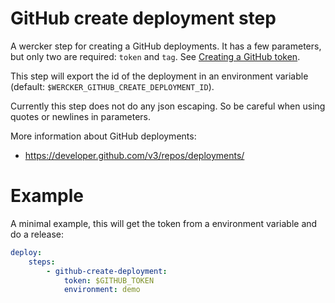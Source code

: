 # GitHub create deployment step

A wercker step for creating a GitHub deployments. It has a few parameters, but only two are required: `token` and `tag`. See [Creating a GitHub token](#creating-a-github-token).

This step will export the id of the deployment in an environment variable (default: `$WERCKER_GITHUB_CREATE_DEPLOYMENT_ID`).

Currently this step does not do any json escaping. So be careful when using quotes or newlines in parameters.

More information about GitHub deployments:

- https://developer.github.com/v3/repos/deployments/

# Example

A minimal example, this will get the token from a environment variable and do a release:

``` yaml
deploy:
    steps:
        - github-create-deployment:
            token: $GITHUB_TOKEN
            environment: demo
```

